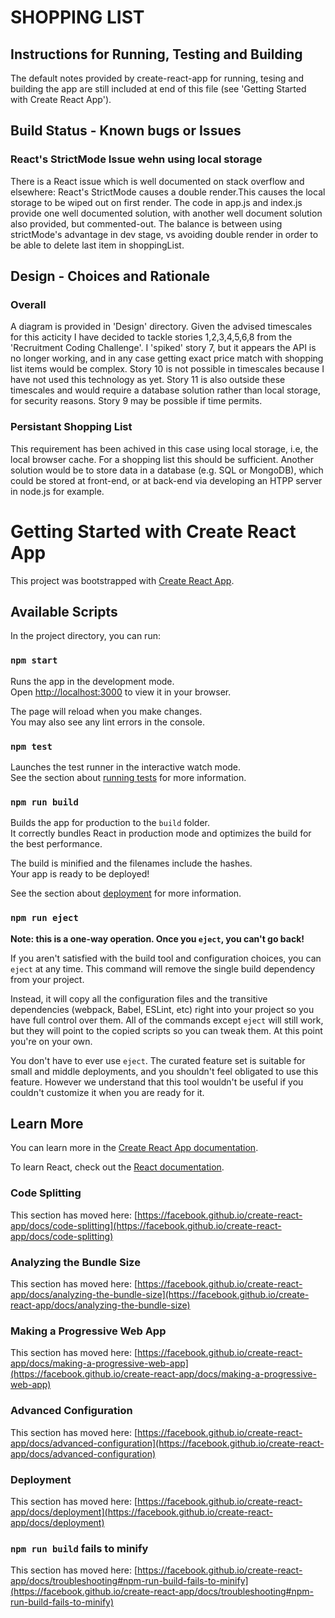 # SHOPPING LIST

## Instructions for Running, Testing and Building
The default notes provided by create-react-app for running, tesing and building the app are still included at end of this file (see 'Getting Started with Create React App').


## Build Status - Known bugs or Issues
### React's StrictMode Issue wehn using local storage
There is a React issue which is well documented on stack overflow and elsewhere:
React's StrictMode causes a double render.This causes the local storage to be wiped out on first render. The code in app.js and index.js provide one well documented solution, with another well document solution also provided, but commented-out.
The balance is between using strictMode's advantage in dev stage, vs avoiding double render in order to be able to delete last item in shoppingList.


## Design - Choices and Rationale
### Overall
A diagram is provided in 'Design' directory.
Given the advised timescales for this acticity I have decided to tackle stories 1,2,3,4,5,6,8 from the 'Recruitment Coding Challenge'.
I 'spiked' story 7, but it appears the API is no longer working, and in any case getting exact price match with shopping list items would be complex.
Story 10 is not possible in timescales because I have not used this technology as yet.
Story 11 is also outside these timescales and would require a database solution rather than local storage, for security reasons.
Story 9 may be possible if time permits.

### Persistant Shopping List
This requirement has been achived in this case using local storage, i.e, the local browser cache.
For a shopping list this should be sufficient.
Another solution would be to store data in a database (e.g. SQL or MongoDB), which could be stored at front-end, or at back-end via developing an HTPP server in node.js for example.





# Getting Started with Create React App

This project was bootstrapped with [Create React App](https://github.com/facebook/create-react-app).

## Available Scripts

In the project directory, you can run:

### `npm start`

Runs the app in the development mode.\
Open [http://localhost:3000](http://localhost:3000) to view it in your browser.

The page will reload when you make changes.\
You may also see any lint errors in the console.

### `npm test`

Launches the test runner in the interactive watch mode.\
See the section about [running tests](https://facebook.github.io/create-react-app/docs/running-tests) for more information.

### `npm run build`

Builds the app for production to the `build` folder.\
It correctly bundles React in production mode and optimizes the build for the best performance.

The build is minified and the filenames include the hashes.\
Your app is ready to be deployed!

See the section about [deployment](https://facebook.github.io/create-react-app/docs/deployment) for more information.

### `npm run eject`

**Note: this is a one-way operation. Once you `eject`, you can't go back!**

If you aren't satisfied with the build tool and configuration choices, you can `eject` at any time. This command will remove the single build dependency from your project.

Instead, it will copy all the configuration files and the transitive dependencies (webpack, Babel, ESLint, etc) right into your project so you have full control over them. All of the commands except `eject` will still work, but they will point to the copied scripts so you can tweak them. At this point you're on your own.

You don't have to ever use `eject`. The curated feature set is suitable for small and middle deployments, and you shouldn't feel obligated to use this feature. However we understand that this tool wouldn't be useful if you couldn't customize it when you are ready for it.

## Learn More

You can learn more in the [Create React App documentation](https://facebook.github.io/create-react-app/docs/getting-started).

To learn React, check out the [React documentation](https://reactjs.org/).

### Code Splitting

This section has moved here: [https://facebook.github.io/create-react-app/docs/code-splitting](https://facebook.github.io/create-react-app/docs/code-splitting)

### Analyzing the Bundle Size

This section has moved here: [https://facebook.github.io/create-react-app/docs/analyzing-the-bundle-size](https://facebook.github.io/create-react-app/docs/analyzing-the-bundle-size)

### Making a Progressive Web App

This section has moved here: [https://facebook.github.io/create-react-app/docs/making-a-progressive-web-app](https://facebook.github.io/create-react-app/docs/making-a-progressive-web-app)

### Advanced Configuration

This section has moved here: [https://facebook.github.io/create-react-app/docs/advanced-configuration](https://facebook.github.io/create-react-app/docs/advanced-configuration)

### Deployment

This section has moved here: [https://facebook.github.io/create-react-app/docs/deployment](https://facebook.github.io/create-react-app/docs/deployment)

### `npm run build` fails to minify

This section has moved here: [https://facebook.github.io/create-react-app/docs/troubleshooting#npm-run-build-fails-to-minify](https://facebook.github.io/create-react-app/docs/troubleshooting#npm-run-build-fails-to-minify)
